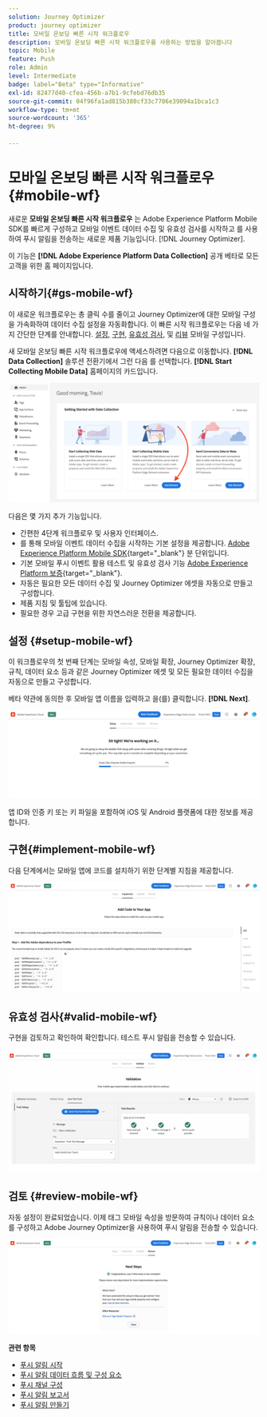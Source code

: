 ```yaml
---
solution: Journey Optimizer
product: journey optimizer
title: 모바일 온보딩 빠른 시작 워크플로우
description: 모바일 온보딩 빠른 시작 워크플로우를 사용하는 방법을 알아봅니다
topic: Mobile
feature: Push
role: Admin
level: Intermediate
badge: label="Beta" type="Informative"
exl-id: 82477d40-cfea-456b-a7b1-9cfebd76db35
source-git-commit: 04f96fa1ad815b380cf33c7706e39094a1bca1c3
workflow-type: tm+mt
source-wordcount: '365'
ht-degree: 9%

---
```


# 모바일 온보딩 빠른 시작 워크플로우 {#mobile-wf}

새로운 **모바일 온보딩 빠른 시작 워크플로우** 는 Adobe Experience Platform Mobile SDK를 빠르게 구성하고 모바일 이벤트 데이터 수집 및 유효성 검사를 시작하고 를 사용하여 푸시 알림을 전송하는 새로운 제품 기능입니다. [!DNL Journey Optimizer].

이 기능은 **[!DNL Adobe Experience Platform Data Collection]** 공개 베타로 모든 고객을 위한 홈 페이지입니다.

## 시작하기{#gs-mobile-wf}

이 새로운 워크플로우는 총 클릭 수를 줄이고 Journey Optimizer에 대한 모바일 구성을 가속화하여 데이터 수집 설정을 자동화합니다. 이 빠른 시작 워크플로우는 다음 네 가지 간단한 단계를 안내합니다. [설정](##setup-mobile-wf), [구현](#implement-mobile-wf), [유효성 검사](#valid-mobile-wf), 및 [리뷰](#review-mobile-wf) 모바일 구성입니다.

새 모바일 온보딩 빠른 시작 워크플로우에 액세스하려면 다음으로 이동합니다. **[!DNL Data Collection]** 솔루션 전환기에서 그런 다음 를 선택합니다. **[!DNL Start Collecting Mobile Data]** 홈페이지의 카드입니다.

![](assets/mobile-wf-home.png)

다음은 몇 가지 추가 기능입니다.

* 간편한 4단계 워크플로우 및 사용자 인터페이스.
* 를 통해 모바일 이벤트 데이터 수집을 시작하는 기본 설정을 제공합니다. [Adobe Experience Platform Mobile SDK](https://developer.adobe.com/client-sdks/documentation/){target="_blank"} 분 단위입니다.
* 기본 모바일 푸시 이벤트 활용 테스트 및 유효성 검사 기능 [Adobe Experience Platform 보증](https://experienceleague.adobe.com/docs/experience-platform/assurance/home.html){target="_blank"}.
* 자동은 필요한 모든 데이터 수집 및 Journey Optimizer 에셋을 자동으로 만들고 구성합니다.
* 제품 지침 및 툴팁에 있습니다.
* 필요한 경우 고급 구현을 위한 자연스러운 전환을 제공합니다.

## 설정 {#setup-mobile-wf}

이 워크플로우의 첫 번째 단계는 모바일 속성, 모바일 확장, Journey Optimizer 확장, 규칙, 데이터 요소 등과 같은 Journey Optimizer 에셋 및 모든 필요한 데이터 수집을 자동으로 만들고 구성합니다.

베타 약관에 동의한 후 모바일 앱 이름을 입력하고 을(를) 클릭합니다. **[!DNL Next]**.

![](assets/mobile-wf-setup.png)

앱 ID와 인증 키 또는 키 파일을 포함하여 iOS 및 Android 플랫폼에 대한 정보를 제공합니다.

## 구현{#implement-mobile-wf}

다음 단계에서는 모바일 앱에 코드를 설치하기 위한 단계별 지침을 제공합니다.

![](assets/mobile-wf-add-code.png)


## 유효성 검사{#valid-mobile-wf}

구현을 검토하고 확인하여 확인합니다. 테스트 푸시 알림을 전송할 수 있습니다.

![](assets/mobile-wf-valid.png)


## 검토 {#review-mobile-wf}

자동 설정이 완료되었습니다. 이제 태그 모바일 속성을 방문하여 규칙이나 데이터 요소를 구성하고 Adobe Journey Optimizer을 사용하여 푸시 알림을 전송할 수 있습니다.

![](assets/mobile-wf-done.png)


**관련 항목**

* [푸시 알림 시작](get-started-push.md)
* [푸시 알림 데이터 흐름 및 구성 요소](push-gs.md)
* [푸시 채널 구성](push-configuration.md)
* [푸시 알림 보고서](../reports/journey-global-report.md#push-global)
* [푸시 알림 만들기](create-push.md)
